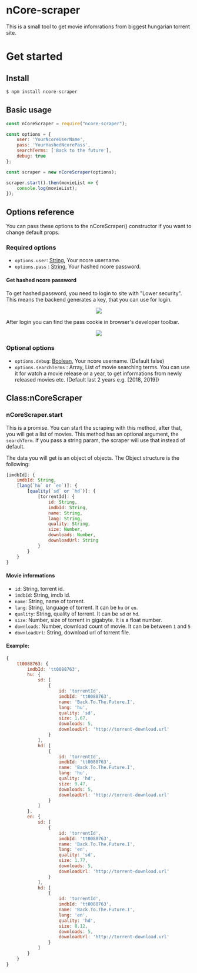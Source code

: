 # nCore-scraper

This is a small tool to get movie infomrations from biggest hungarian torrent site.

# Get started

## Install

```sh
$ npm install ncore-scraper
```

## Basic usage

```js
const nCoreScraper = require("ncore-scraper");

const options = {
    user: 'YourNcoreUserName',
    pass: 'YourHashedNcorePass',
    searchTerms: ['Back to the future'],
    debug: true
};

const scraper = new nCoreScraper(options);

scraper.start().then(movieList => {
    console.log(movieList);
});
```

## Options reference
You can pass these options to the nCoreScraper() constructor if you want to change default props.

### Required options
 * `options.user`: [String](https://developer.mozilla.org/en-US/docs/Web/JavaScript/Data_structures#String_type), Your ncore username.
 * `options.pass` : [String](https://developer.mozilla.org/en-US/docs/Web/JavaScript/Data_structures#String_type), Your hashed ncore password.

#### Get hashed ncore password
To get hashed password, you need to login to site with "Lower security". This means the backend generates a key, that you can use for login.

<p align="center">
    <img src="https://gist.githubusercontent.com/nfjodor/dc2ceece26b866451238779518c7a9fc/raw/54da831ed4404502ca033e1742e29f64c2438c6e/ncore-login.png">
</p>

After login you can find the pass cookie in browser's developer toolbar.

<p align="center">
    <img src="https://gist.githubusercontent.com/nfjodor/dc2ceece26b866451238779518c7a9fc/raw/54da831ed4404502ca033e1742e29f64c2438c6e/ncore-cookie.png">
</p>

### Optional options
 * `options.debug`: [Boolean](https://developer.mozilla.org/en-US/docs/Web/JavaScript/Data_structures#Boolean_type), Your ncore username. (Default false)
 * `options.searchTerms` : Array, List of movie searching terms. You can use it for watch a movie release or a year, to get informations from newly released movies etc. (Default last 2 years e.g. [2018, 2019])

## Class:nCoreScraper
### nCoreScraper.start
This is a promise. You can start the scraping with this method, after that, you will get a list of movies.
This method has an optional argument, the `searchTerm`. If you pass a string param, the scraper will use that instead of default.

The data you will get is an object of objects. The Object structure is the following:
```js
[imdbId]: {
    imdbId: String,
    [lang(`hu` or `en`)]: {
        [quality(`sd` or `hd`)]: {
            [torrentId]: {
                id: String,
                imdbId: String,
                name: String,
                lang: String,
                quality: String,
                size: Number,
                downloads: Number,
                downloadUrl: String
            }
        }
    }
}
```

#### Movie informations
 * `id`: String, torrent id.
 * `imdbId`: String, imdb id.
 * `name`: String, name of torrent.
 * `lang`: String, language of torrent. It can be `hu` or `en`.
 * `quality`: String, quality of torrent. It can be `sd` or `hd`.
 * `size`: Number, size of torrent in gigabyte. It is a float number.
 * `downloads`: Number, download count of movie. It can be between `1` and `5`
 * `downloadUrl`: String, download url of torrent file.

#### Example:
```js
{
    tt0088763: {
        imdbId: 'tt0088763',
        hu: {
            sd: [
                {
                    id: 'torrentId',
                    imdbId: 'tt0088763',
                    name: 'Back.To.The.Future.I',
                    lang: 'hu',
                    quality: 'sd',
                    size: 1.67,
                    downloads: 5,
                    downloadUrl: 'http://torrent-download.url' 
                }
            ],
            hd: [
                {
                    id: 'torrentId',
                    imdbId: 'tt0088763',
                    name: 'Back.To.The.Future.I',
                    lang: 'hu',
                    quality: 'hd',
                    size: 9.47,
                    downloads: 5,
                    downloadUrl: 'http://torrent-download.url' 
                }
            ]
        },
        en: {
            sd: [
                {
                    id: 'torrentId',
                    imdbId: 'tt0088763',
                    name: 'Back.To.The.Future.I',
                    lang: 'en',
                    quality: 'sd',
                    size: 1.77,
                    downloads: 5,
                    downloadUrl: 'http://torrent-download.url' 
                }
            ],
            hd: [
                {
                    id: 'torrentId',
                    imdbId: 'tt0088763',
                    name: 'Back.To.The.Future.I',
                    lang: 'en',
                    quality: 'hd',
                    size: 8.12,
                    downloads: 5,
                    downloadUrl: 'http://torrent-download.url' 
                }
            ]
        }
    }
}
```
